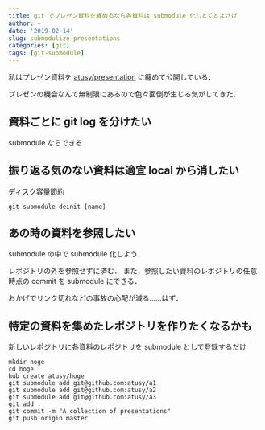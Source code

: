 ```yaml
---
title: git でプレゼン資料を纏めるなら各資料は submodule 化しとくとよさげ
author: ~
date: '2019-02-14'
slug: submodulize-presentations
categories: [git]
tags: [git-submodule]
---
```


私はプレゼン資料を [atusy/presentation](https://github.com/atusy/presentation) に纏めて公開している．

プレゼンの機会なんて無制限にあるので色々面倒が生じる気がしてきた．

## 資料ごとに git log を分けたい

submodule ならできる

## 振り返る気のない資料は適宜 local から消したい

ディスク容量節約

```{sh}
git submodule deinit [name]
```

## あの時の資料を参照したい

submodule の中で submodule 化しよう．

レポジトリの外を参照せずに済む．
また，参照したい資料のレポジトリの任意時点の commit を submodule にできる．

おかげでリンク切れなどの事故の心配が減る……はず．

## 特定の資料を集めたレポジトリを作りたくなるかも

新しいレポジトリに各資料のレポジトリを submodule として登録するだけ

```{sh}
mkdir hoge
cd hoge
hub create atusy/hoge
git submodule add git@github.com:atusy/a1
git submodule add git@github.com:atusy/a2
git submodule add git@github.com:atusy/a3
git add .
git commit -m "A collection of presentations"
git push origin master
```

